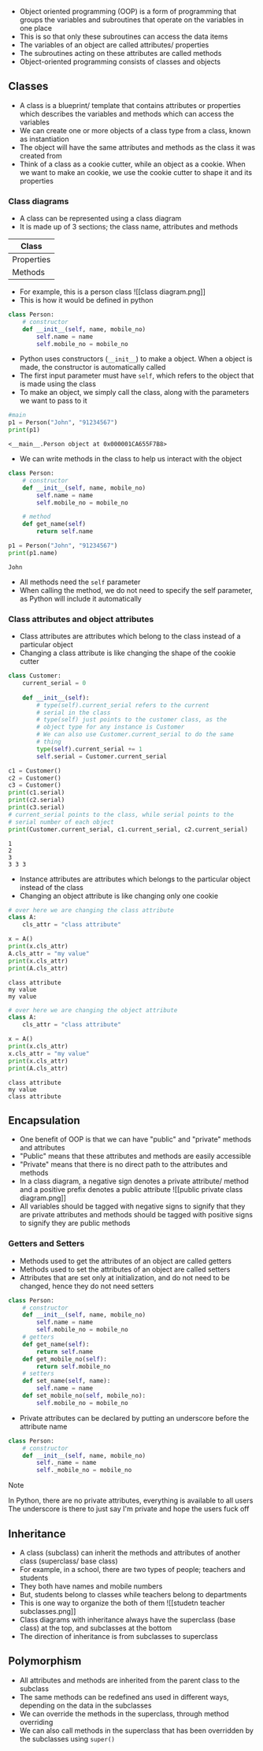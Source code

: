 - Object oriented programming (OOP) is a form of programming that groups the variables and subroutines that operate on the variables in one place
- This is so that only these subroutines can access the data items
- The variables of an object are called attributes/ properties
- The subroutines acting on these attributes are called methods
- Object-oriented programming consists of classes and objects
## Classes
- A class is a blueprint/ template that contains attributes or properties which describes the variables and methods which can access the variables
- We can create one or more objects of a class type from a class, known as instantiation
- The object will have the same attributes and methods as the class it was created from
- Think of a class as a cookie cutter, while an object as a cookie. When we want to make an cookie, we use the cookie cutter to shape it and its properties
### Class diagrams
- A class can be represented using a class diagram
- It is made up of 3 sections; the class name, attributes and methods

| **Class** |
|-|
|Properties|
|Methods|
- For example, this is a person class
![[class diagram.png]]
- This is how it would be defined in python
```Python
class Person:
	# constructor
	def __init__(self, name, mobile_no)
		self.name = name
		self.mobile_no = mobile_no
```
- Python uses constructors (`__init__`) to make a object. When a object is made, the constructor is automatically called
- The first input parameter must have `self`, which refers to the object that is made using the class
- To make an object, we simply call the class, along with the parameters we want to pass to it
```Python
#main
p1 = Person("John", "91234567")
print(p1)
```
```Terminal
<__main__.Person object at 0x000001CA655F7B8>
```
- We can write methods in the class to help us interact with the object
```Python
class Person:
	# constructor
	def __init__(self, name, mobile_no)
		self.name = name
		self.mobile_no = mobile_no

	# method
	def get_name(self)
		return self.name

p1 = Person("John", "91234567")
print(p1.name)
```
```Terminal
John
```
- All methods need the `self` parameter
- When calling the method, we do not need to specify the self parameter, as Python will include it automatically
### Class attributes and object attributes
- Class attributes are attributes which belong to the class instead of a particular object
- Changing a class attribute is like changing the shape of the cookie cutter
```python
class Customer:
	current_serial = 0
	
	def __init__(self):
		# type(self).current_serial refers to the current 
		# serial in the class
		# type(self) just points to the customer class, as the  
		# object type for any instance is Customer
		# We can also use Customer.current_serial to do the same
		# thing
		type(self).current_serial += 1
		self.serial = Customer.current_serial

c1 = Customer()
c2 = Customer()
c3 = Customer()
print(c1.serial)
print(c2.serial)	
print(c3.serial)
# current_serial points to the class, while serial points to the 
# serial number of each object
print(Customer.current_serial, c1.current_serial, c2.current_serial)
```
```Terminal
1
2
3
3 3 3
```
- Instance attributes are attributes which belongs to the particular object instead of the class
- Changing an object attribute is like changing only one cookie
```Python
# over here we are changing the class attribute
class A:
	cls_attr = "class attribute"

x = A()
print(x.cls_attr)
A.cls_attr = "my value"
print(x.cls_attr)
print(A.cls_attr)
```
```Terminal
class attribute
my value
my value
```
```Python
# over here we are changing the object attribute
class A:
	cls_attr = "class attribute"

x = A()
print(x.cls_attr)
x.cls_attr = "my value"
print(x.cls_attr)
print(A.cls_attr)
```
```Terminal
class attribute
my value
class attribute
```
## Encapsulation
- One benefit of OOP is that we can have "public" and "private" methods and attributes
- "Public" means that these attributes and methods are easily accessible
- "Private" means that there is no direct path to the attributes and methods
- In a class diagram, a negative sign denotes a private attribute/ method and a positive prefix denotes a public attribute
![[public private class diagram.png]]
- All variables should be tagged with negative signs to signify that they are private attributes and methods should be tagged with positive signs to signify they are public methods
### Getters and Setters
- Methods used to get the attributes of an object are called getters
- Methods used to set the attributes of an object are called setters
- Attributes that are set only at initialization, and do not need to be changed, hence they do not need setters
```Python
class Person:
	# constructor
	def __init__(self, name, mobile_no)
		self.name = name
		self.mobile_no = mobile_no
	# getters
	def get_name(self):
		return self.name
	def get_mobile_no(self):
		return self.mobile_no
	# setters
	def set_name(self, name):
		self.name = name
	def set_mobile_no(self, mobile_no):
		self.mobile_no = mobile_no
```
- Private attributes can be declared by putting an underscore before the attribute name
```Python
class Person:
	# constructor
	def __init__(self, name, mobile_no)
		self._name = name
		self._mobile_no = mobile_no
```
>[!NOTE]
>In Python, there are no private attributes, everything is available to all users
>The underscore is there to just say I'm private and hope the users fuck off
## Inheritance
- A class (subclass) can inherit the methods and attributes of another class (superclass/ base class)
- For example, in a school, there are two types of people; teachers and students
- They both have names and mobile numbers
- But, students belong to classes while teachers belong to departments
- This is one way to organize the both of them
![[studetn teacher subclasses.png]]
- Class diagrams with inheritance always have the superclass (base class) at the top, and subclasses at the bottom
- The direction of inheritance is from subclasses to superclass
## Polymorphism
- All attributes and methods are inherited from the parent class to the subclass
- The same methods can be redefined ans used in different ways, depending on the data in the subclasses
- We can override the methods in the superclass, through method overriding
- We can also call methods in the superclass that has been overridden by the subclasses using `super()`